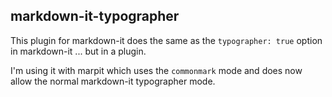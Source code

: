 ## markdown-it-typographer

This plugin for markdown-it does the same as the `typographer: true` option in markdown-it ... but in a plugin. 

I'm using it with marpit which uses the `commonmark` mode and does now allow the normal markdown-it typographer mode. 
